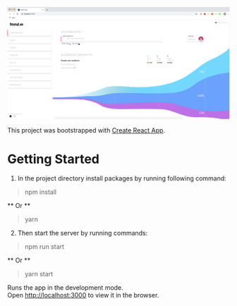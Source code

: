 
![GitHub Logo](/images/Dashboard.png)

This project was bootstrapped with [Create React App](https://github.com/facebook/create-react-app).

# Getting Started

1. In the project directory install packages by running following command:

> npm install

** Or **

> yarn

2. Then start the server by running commands:

> npm run start

** Or **

> yarn start

Runs the app in the development mode.<br>
Open [http://localhost:3000](http://localhost:3000) to view it in the browser.
